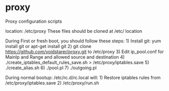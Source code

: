 # proxy
Proxy configuration scripts

location: /etc/proxy
These files should be cloned at /etc/ location


During First or fresh boot, you should follow these steps:
	1) Install git:
		yum install git
		or
		apt-get install git
	2) git clone https://github.com/voidstarer/proxy.git to /etc/proxy
	3) Edit ip_pool.conf for MainIp and Range and allowed source and destination
	4) ./create_iptables_default_rules_save.sh > /etc/proxy/iptables.save
	5) ./create_alias.sh
	6) ./pool.pl
	7) ./outgoing.pl

During normal bootup:
/etc/rc.d/rc.local will:
	1) Restore iptables rules from /etc/proxy/iptables.save
	2) /etc/proxy/run.sh

